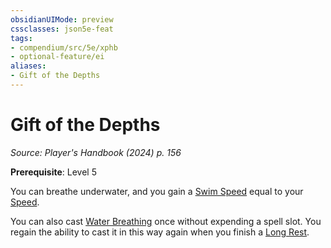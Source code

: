 ```yaml
---
obsidianUIMode: preview
cssclasses: json5e-feat
tags:
- compendium/src/5e/xphb
- optional-feature/ei
aliases:
- Gift of the Depths
---
```

# Gift of the Depths
*Source: Player's Handbook (2024) p. 156*  

**Prerequisite**: Level 5

You can breathe underwater, and you gain a [Swim Speed](/3-Mechanics/CLI/variant-rules/swim-speed-xphb.md) equal to your [Speed](/3-Mechanics/CLI/variant-rules/speed-xphb.md).

You can also cast [Water Breathing](/3-Mechanics/CLI/spells/water-breathing-xphb.md) once without expending a spell slot. You regain the ability to cast it in this way again when you finish a [Long Rest](/3-Mechanics/CLI/variant-rules/long-rest-xphb.md).